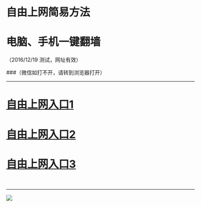 ﻿# 自由上网简易方法

# 电脑、手机一键翻墙

（2016/12/19 测试，网址有效）


###（微信如打不开，请转到浏览器打开）



***
# <a href="https://d3glrwxipac508.cloudfront.net/?tz=fq?id=1" target="_blank">自由上网入口1</a>
# <a href="https://d1o8ce9chitjq.cloudfront.net/?tz=fq?id=2" target="_blank">自由上网入口2</a>
# <a href="https://github.com/ogate/ogate/blob/master/README.md?1218" target="_blank">自由上网入口3</a>
﻿
***



<img src="https://camo.githubusercontent.com/81ca426978be68652bc3660ca87554fc756a75ce/68747470733a2f2f646666766d347a64686565652e636c6f756466726f6e742e6e65742f7069632f796a66712d32303136303833316f6b2d622e706e67" /> 